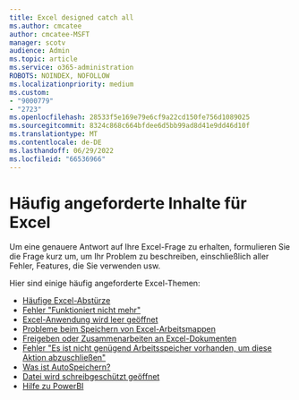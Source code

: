 ```yaml
---
title: Excel designed catch all
ms.author: cmcatee
author: cmcatee-MSFT
manager: scotv
audience: Admin
ms.topic: article
ms.service: o365-administration
ROBOTS: NOINDEX, NOFOLLOW
ms.localizationpriority: medium
ms.custom:
- "9000779"
- "2723"
ms.openlocfilehash: 28533f5e169e79e6cf9a22cd150fe756d1089025
ms.sourcegitcommit: 8324c868c664bfdee6d5bb99ad8d41e9dd46d10f
ms.translationtype: MT
ms.contentlocale: de-DE
ms.lasthandoff: 06/29/2022
ms.locfileid: "66536966"
---
```

# <a name="commonly-requested-content-for-excel"></a>Häufig angeforderte Inhalte für Excel

Um eine genauere Antwort auf Ihre Excel-Frage zu erhalten, formulieren Sie die Frage kurz um, um Ihr Problem zu beschreiben, einschließlich aller Fehler, Features, die Sie verwenden usw. 

Hier sind einige häufig angeforderte Excel-Themen:

- [Häufige Excel-Abstürze](https://support.microsoft.com/office/excel-not-responding-hangs-freezes-or-stops-working-37e7d3c9-9e84-40bf-a805-4ca6853a1ff4)
- [Fehler "Funktioniert nicht mehr"](https://support.office.com/client/52bd7985-4e99-4a35-84c8-2d9b8301a2fa)
- [Excel-Anwendung wird leer geöffnet](https://docs.microsoft.com/office/troubleshoot/excel/excel-opens-blank)
- [Probleme beim Speichern von Excel-Arbeitsmappen](https://docs.microsoft.com/office/troubleshoot/excel/issue-when-save-excel-workbooks)
- [Freigeben oder Zusammenarbeiten an Excel-Dokumenten](https://support.microsoft.com/office/collaborate-on-excel-workbooks-at-the-same-time-with-co-authoring-7152aa8b-b791-414c-a3bb-3024e46fb104)
- [Fehler "Es ist nicht genügend Arbeitsspeicher vorhanden, um diese Aktion abzuschließen"](https://docs.microsoft.com/office/troubleshoot/excel/available-resources-errors)
- [Was ist AutoSpeichern?](https://support.microsoft.com/office/what-is-autosave-6d6bd723-ebfd-4e40-b5f6-ae6e8088f7a5)
- [Datei wird schreibgeschützt geöffnet](https://support.microsoft.com/office/why-did-my-file-open-read-only-3ab4b792-da50-4b38-8628-14c64e1f1d15)
- [Hilfe zu PowerBI](https://powerbi.microsoft.com/support/)